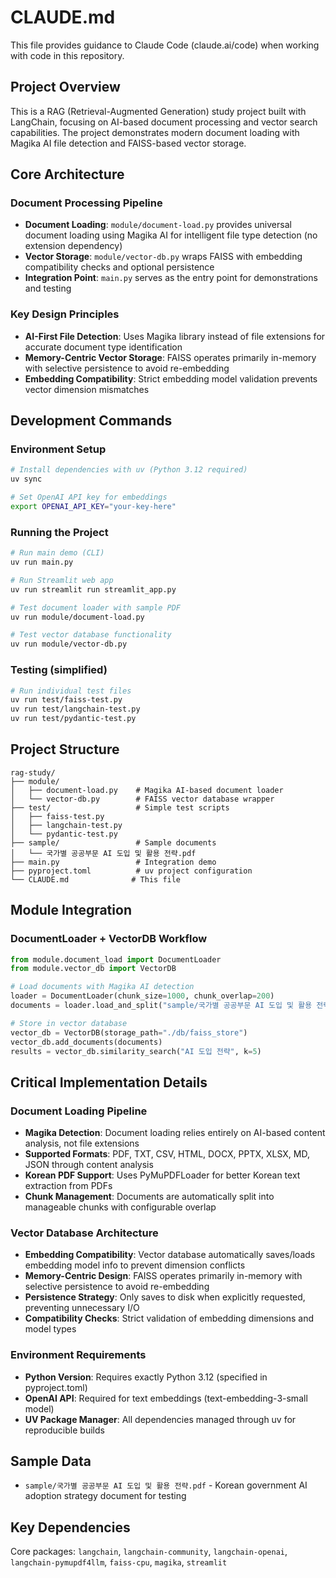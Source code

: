 # CLAUDE.md

This file provides guidance to Claude Code (claude.ai/code) when working with code in this repository.

## Project Overview

This is a RAG (Retrieval-Augmented Generation) study project built with LangChain, focusing on AI-based document processing and vector search capabilities. The project demonstrates modern document loading with Magika AI file detection and FAISS-based vector storage.

## Core Architecture

### Document Processing Pipeline
- **Document Loading**: `module/document-load.py` provides universal document loading using Magika AI for intelligent file type detection (no extension dependency)
- **Vector Storage**: `module/vector-db.py` wraps FAISS with embedding compatibility checks and optional persistence
- **Integration Point**: `main.py` serves as the entry point for demonstrations and testing

### Key Design Principles
- **AI-First File Detection**: Uses Magika library instead of file extensions for accurate document type identification
- **Memory-Centric Vector Storage**: FAISS operates primarily in-memory with selective persistence to avoid re-embedding
- **Embedding Compatibility**: Strict embedding model validation prevents vector dimension mismatches

## Development Commands

### Environment Setup

```bash
# Install dependencies with uv (Python 3.12 required)
uv sync

# Set OpenAI API key for embeddings
export OPENAI_API_KEY="your-key-here"
```

### Running the Project

```bash
# Run main demo (CLI)
uv run main.py

# Run Streamlit web app
uv run streamlit run streamlit_app.py

# Test document loader with sample PDF
uv run module/document-load.py

# Test vector database functionality  
uv run module/vector-db.py
```

### Testing (simplified)

```bash
# Run individual test files
uv run test/faiss-test.py
uv run test/langchain-test.py
uv run test/pydantic-test.py
```

## Project Structure

```text
rag-study/
├── module/
│   ├── document-load.py    # Magika AI-based document loader
│   └── vector-db.py        # FAISS vector database wrapper
├── test/                   # Simple test scripts
│   ├── faiss-test.py
│   ├── langchain-test.py
│   └── pydantic-test.py
├── sample/                 # Sample documents
│   └── 국가별 공공부문 AI 도입 및 활용 전략.pdf
├── main.py                 # Integration demo
├── pyproject.toml          # uv project configuration
└── CLAUDE.md              # This file
```

## Module Integration

### DocumentLoader + VectorDB Workflow

```python
from module.document_load import DocumentLoader
from module.vector_db import VectorDB

# Load documents with Magika AI detection
loader = DocumentLoader(chunk_size=1000, chunk_overlap=200)
documents = loader.load_and_split("sample/국가별 공공부문 AI 도입 및 활용 전략.pdf")

# Store in vector database
vector_db = VectorDB(storage_path="./db/faiss_store")
vector_db.add_documents(documents)
results = vector_db.similarity_search("AI 도입 전략", k=5)
```

## Critical Implementation Details

### Document Loading Pipeline

- **Magika Detection**: Document loading relies entirely on AI-based content analysis, not file extensions
- **Supported Formats**: PDF, TXT, CSV, HTML, DOCX, PPTX, XLSX, MD, JSON through content analysis
- **Korean PDF Support**: Uses PyMuPDFLoader for better Korean text extraction from PDFs
- **Chunk Management**: Documents are automatically split into manageable chunks with configurable overlap

### Vector Database Architecture

- **Embedding Compatibility**: Vector database automatically saves/loads embedding model info to prevent dimension conflicts
- **Memory-Centric Design**: FAISS operates primarily in-memory with selective persistence to avoid re-embedding
- **Persistence Strategy**: Only saves to disk when explicitly requested, preventing unnecessary I/O
- **Compatibility Checks**: Strict validation of embedding dimensions and model types

### Environment Requirements

- **Python Version**: Requires exactly Python 3.12 (specified in pyproject.toml)
- **OpenAI API**: Required for text embeddings (text-embedding-3-small model)
- **UV Package Manager**: All dependencies managed through uv for reproducible builds

## Sample Data

- `sample/국가별 공공부문 AI 도입 및 활용 전략.pdf` - Korean government AI adoption strategy document for testing

## Key Dependencies

Core packages: `langchain`, `langchain-community`, `langchain-openai`, `langchain-pymupdf4llm`, `faiss-cpu`, `magika`, `streamlit`
